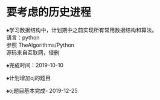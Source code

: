 # 要考虑的历史进程
♠学习数据结构中，计划期中之前实现所有常用数据结构和算法。</br>
语言：python  
参照 TheAlgorithms/Python </br>
源码来自互联网，侵删  
  
♠完成时间：2019-10-10  
  
♠计划增加oj的题目

♠oj题目基本完成- 2019-12-25

